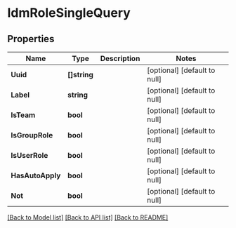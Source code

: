 # IdmRoleSingleQuery

## Properties
Name | Type | Description | Notes
------------ | ------------- | ------------- | -------------
**Uuid** | **[]string** |  | [optional] [default to null]
**Label** | **string** |  | [optional] [default to null]
**IsTeam** | **bool** |  | [optional] [default to null]
**IsGroupRole** | **bool** |  | [optional] [default to null]
**IsUserRole** | **bool** |  | [optional] [default to null]
**HasAutoApply** | **bool** |  | [optional] [default to null]
**Not** | **bool** |  | [optional] [default to null]

[[Back to Model list]](../../README.md#documentation-for-models) [[Back to API list]](../../README.md#documentation-for-api-endpoints) [[Back to README]](../../README.md)


